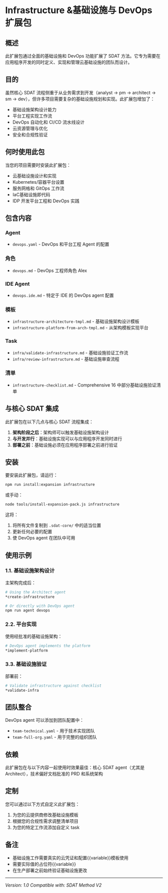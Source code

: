 # Infrastructure &基础设施与 DevOps 扩展包

## 概述

此扩展包通过全面的基础设施和 DevOps 功能扩展了 SDAT 方法。它专为需要在应用程序开发的同时定义、实现和管理云基础设施的团队而设计。

## 目的

虽然核心 SDAT 流程侧重于从业务需求到开发（analyst → pm → architect → sm → dev），但许多项目需要复杂的基础设施规划和实现。此扩展包增加了：

- 基础设施架构设计能力
- 平台工程实现工作流
- DevOps 自动化和 CI/CD 流水线设计
- 云资源管理与优化
- 安全和合规性验证

## 何时使用此包

当您的项目需要时安装此扩展包：

- 云基础设施设计和实现
- Kubernetes/容器平台设置
- 服务网格和 GitOps 工作流
- IaC基础设施即代码
- IDP 开发平台工程和 DevOps 实践

## 包含内容

### Agent

- `devops.yaml` - DevOps 和平台工程 Agent 的配置

### 角色

- `devops.md` - DevOps 工程师角色 Alex

### IDE Agent

- `devops.ide.md` - 特定于 IDE 的 DevOps agent 配置

### 模板

- `infrastructure-architecture-tmpl.md` - 基础设施架构设计模板
- `infrastructure-platform-from-arch-tmpl.md` - 从架构模板实现平台

### Task

- `infra/validate-infrastructure.md` - 基础设施验证工作流
- `infra/review-infrastructure.md` - 基础设施审查流程

### 清单

- `infrastructure-checklist.md` - Comprehensive 16 中部分基础设施验证清单

## 与核心 SDAT 集成

此扩展包在以下几点与核心 SDAT 流程集成：

1. **架构阶段之后**：架构师可以触发基础设施架构设计
2. **与开发并行**：基础设施实现可以与应用程序开发同时进行
3. **部署之前**：基础设施必须在应用程序部署之前进行验证

## 安装

要安装此扩展包，请运行：

```bash
npm run install:expansion infrastructure
```

或手动：

```bash
node tools/install-expansion-pack.js infrastructure
```

这将：

1. 将所有文件复制到 `.sdat-core/` 中的适当位置
2. 更新任何必要的配置
3. 使 DevOps agent 在团队中可用

## 使用示例

### 1.1. 基础设施架构设计

主架构完成后：

```bash
# Using the Architect agent
*create-infrastructure

# Or directly with DevOps agent
npm run agent devops
```

### 2.2. 平台实现

使用经批准的基础设施架构：

```bash
# DevOps agent implements the platform
*implement-platform
```

### 3.3. 基础设施验证

部署前：

```bash
# Validate infrastructure against checklist
*validate-infra
```

## 团队整合

DevOps agent 可以添加到团队配置中：

- `team-technical.yaml` - 用于技术实现团队
- `team-full-org.yaml` - 用于完整的组织团队

## 依赖

此扩展包在与以下内容一起使用时效果最佳：核心 SDAT agent（尤其是 Architect），技术偏好文档批准的 PRD 和系统架构

## 定制

您可以通过以下方式自定义此扩展包：

1. 为您的云提供商修改基础设施模板
2. 根据您的合规性需求调整清单项目
3. 为您的特定工作流添加自定义 task

## 备注

- 基础设施工作需要真实的云凭证和配置{{variable}}模板使用
- 需要实际值的占位符{{variable}}
- 在生产部署之前始终验证基础设施更改

---

_Version: 1.0_
_Compatible with: SDAT Method V2_
